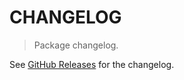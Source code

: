 # CHANGELOG

> Package changelog.

See [GitHub Releases](https://github.com/stdlib-js/ndarray-base-assert-is-same-kind-data-type-cast/releases) for the changelog.